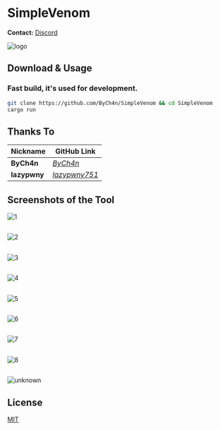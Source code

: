 # SimpleVenom

**Contact:**
[Discord](https://discord.gg/6zEu3hC9uR)

![logo](https://user-images.githubusercontent.com/67187998/102699886-3fed9c00-41fd-11eb-8163-eaf72618e862.png)

## Download & Usage

### Fast build, it's used for development.
```sh
git clone https://github.com/ByCh4n/SimpleVenom && cd SimpleVenom
cargo run
```

## Thanks To

Nickname | GitHub Link
--- | --- 
**ByCh4n**  | [*ByCh4n*](https://github.com/ByCh4n/)
**lazypwny** | [*lazypwny751*](https://github.com/lazypwny751)

## Screenshots of the Tool

![1](https://user-images.githubusercontent.com/67187998/102700791-6e6f7500-4205-11eb-814d-8b8427acd551.png)
##
![2](https://user-images.githubusercontent.com/67187998/102700793-6fa0a200-4205-11eb-8ecb-52c605444ab2.png)
##
![3](https://user-images.githubusercontent.com/67187998/102700794-6fa0a200-4205-11eb-8313-1754122860d7.png)
##
![4](https://user-images.githubusercontent.com/67187998/102700795-70393880-4205-11eb-9d7c-ff8036f166e5.png)
##
![5](https://user-images.githubusercontent.com/67187998/102700796-70d1cf00-4205-11eb-8a8a-15aca62e5a33.png)
##
![6](https://user-images.githubusercontent.com/67187998/102700797-70d1cf00-4205-11eb-9c60-b2e5cf9d7c6c.png)
##
![7](https://user-images.githubusercontent.com/67187998/102700798-716a6580-4205-11eb-85ef-633f3dce9125.png)
##
![8](https://user-images.githubusercontent.com/67187998/102700799-716a6580-4205-11eb-98dc-f729136107ef.png)
##
![unknown](https://user-images.githubusercontent.com/67187998/102713174-06f40c80-427b-11eb-808c-be27c8dc399d.png)

## License
[MIT](https://choosealicense.com/licenses/mit/)
